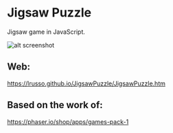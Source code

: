 # Jigsaw Puzzle

Jigsaw game in JavaScript.

![alt screenshot](https://raw.githubusercontent.com/lrusso/JigsawPuzzle/master/JigsawPuzzle.png)

## Web:

https://lrusso.github.io/JigsawPuzzle/JigsawPuzzle.htm

## Based on the work of:

https://phaser.io/shop/apps/games-pack-1
